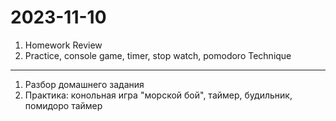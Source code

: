 # 2023-11-10

1. Homework Review
2. Practice, console game, timer, stop watch, pomodoro Technique

---

1. Разбор домашнего задания
2. Практика: конольная игра "морской бой", таймер, будильник, помидоро таймер
